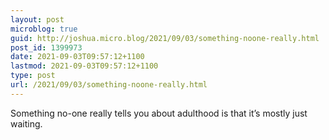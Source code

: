 ```yaml
---
layout: post
microblog: true
guid: http://joshua.micro.blog/2021/09/03/something-noone-really.html
post_id: 1399973
date: 2021-09-03T09:57:12+1100
lastmod: 2021-09-03T09:57:12+1100
type: post
url: /2021/09/03/something-noone-really.html
---
```

Something no-one really tells you about adulthood is that it’s mostly just waiting.
